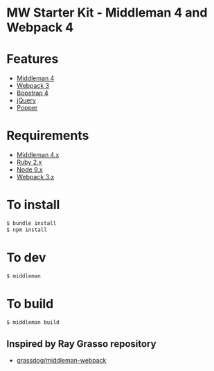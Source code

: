 MW Starter Kit - Middleman 4 and Webpack 4
==========================================

# Features
- [Middleman 4](https://middlemanapp.com/)
- [Webpack 3](https://webpack.js.org/)
- [Boostrap 4](https://v4-alpha.getbootstrap.com)
- [jQuery](http://jquery.com/)
- [Popper](https://popper.js.org/)

# Requirements
* [Middleman 4.x](https://middlemanapp.com/basics/install/)
* [Ruby 2.x](https://github.com/rbenv/rbenv#readme)
* [Node 9.x](https://github.com/creationix/nvm#readme)
* [Webpack 3.x](https://webpack.js.org/)

# To install
```sh
$ bundle install
$ npm install
```

# To dev
```sh
$ middleman
```

# To build
```sh
$ middleman build
```

## Inspired by Ray Grasso repository
- [grassdog/middleman-webpack](https://github.com/grassdog/middleman-webpack)
